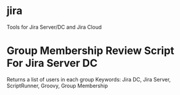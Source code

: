 # jira
Tools for Jira Server/DC and Jira Cloud

# Group Membership Review Script For Jira Server DC
Returns a list of users in each group
Keywords: Jira DC, Jira Server, ScriptRunner, Groovy, Group Membership

